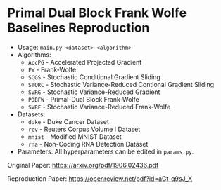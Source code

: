 # Primal Dual Block Frank Wolfe Baselines Reproduction

* Usage: `main.py <dataset> <algorithm>`
* Algorithms:
    * `AccPG` - Accelerated Projected Gradient
    * `FW` - Frank-Wolfe
    * `SCGS` - Stochastic Conditional Gradient Sliding
    * `STORC` - Stochastic Variance-Reduced Contional Gradient Sliding
    * `SVRG` - Stochastic Variance-Reduced Gradient
    * `PDBFW` - Primal-Dual Block Frank-Wolfe
    * `SVRF` - Stochastic Variance-Reduced Frank-Wolfe
* Datasets:
    * `duke` - Duke Cancer Dataset
    * `rcv` - Reuters Corpus Volume I Dataset
    * `mnist` - Modified MNIST Dataset
    * `rna` - Non-Coding RNA Detection Dataset
* Parameters: All hyperparameters can be edited in `params.py`.

Original Paper: https://arxiv.org/pdf/1906.02436.pdf

Reproduction Paper: https://openreview.net/pdf?id=aCt-q9sJ_X
